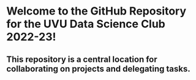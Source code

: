 # Welcome to the GitHub Repository for the UVU Data Science Club 2022-23!

## This repository is a central location for collaborating on projects and delegating tasks.
